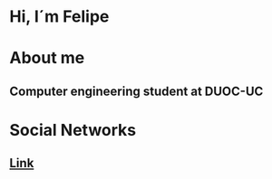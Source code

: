 # **Hi, I´m Felipe**
# **About me**
## Computer engineering student at DUOC-UC
# **Social Networks**
## [Link](https://www.linkedin.com/in/felandres/ "LinkedIn")
